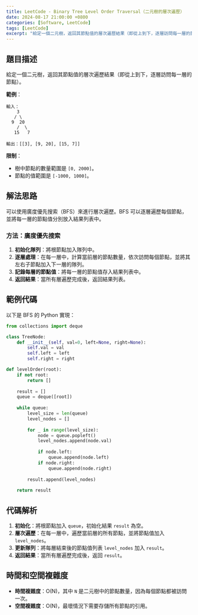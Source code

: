 ```yaml
---
title: LeetCode - Binary Tree Level Order Traversal（二元樹的層次遍歷）
date: 2024-08-17 21:00:00 +0800
categories: [Software, LeetCode]
tags: [LeetCode] 
excerpt: "給定一個二元樹，返回其節點值的層次遍歷結果（即從上到下，逐層訪問每一層的節點）。"
---
```


## 題目描述
給定一個二元樹，返回其節點值的層次遍歷結果（即從上到下，逐層訪問每一層的節點）。

**範例**：

```
輸入：
    3
   / \
  9  20
    /  \
   15   7

輸出：[[3], [9, 20], [15, 7]]
```

**限制**：
- 樹中節點的數量範圍是 `[0, 2000]`。
- 節點的值範圍是 `[-1000, 1000]`。

## 解法思路
可以使用廣度優先搜索（BFS）來進行層次遍歷。BFS 可以逐層遍歷每個節點，並將每一層的節點值分別放入結果列表中。

### 方法：廣度優先搜索
1. **初始化隊列**：將根節點加入隊列中。
2. **逐層處理**：在每一層中，計算當前層的節點數量，依次訪問每個節點，並將其左右子節點加入下一層的隊列。
3. **記錄每層的節點值**：將每一層的節點值存入結果列表中。
4. **返回結果**：當所有層遍歷完成後，返回結果列表。

## 範例代碼

以下是 BFS 的 Python 實現：

```python
from collections import deque

class TreeNode:
    def __init__(self, val=0, left=None, right=None):
        self.val = val
        self.left = left
        self.right = right

def levelOrder(root):
    if not root:
        return []
    
    result = []
    queue = deque([root])
    
    while queue:
        level_size = len(queue)
        level_nodes = []
        
        for _ in range(level_size):
            node = queue.popleft()
            level_nodes.append(node.val)
            
            if node.left:
                queue.append(node.left)
            if node.right:
                queue.append(node.right)
        
        result.append(level_nodes)
    
    return result
```

## 代碼解析
1. **初始化**：將根節點加入 `queue`，初始化結果 `result` 為空。
2. **層次遍歷**：在每一層中，遍歷當前層的所有節點，並將節點值加入 `level_nodes`。
3. **更新隊列**：將每層結束後的節點值列表 `level_nodes` 加入 `result`。
4. **返回結果**：當所有層遍歷完成後，返回 `result`。

## 時間和空間複雜度
- **時間複雜度**：O(N)，其中 `N` 是二元樹中的節點數量，因為每個節點都被訪問一次。
- **空間複雜度**：O(N)，最壞情況下需要存儲所有節點的引用。
